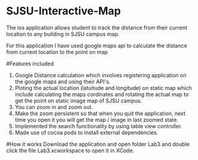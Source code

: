 # SJSU-Interactive-Map
The ios application allows student to track the distance from their current location to any building in SJSU campus map.

For this application I have used google maps api to calculate the distance from current location to the point on map

#Features included
1. Google Distance calculation which involves registering application on the google maps and using their API's.
2. Ploting the actual location (latuitude and longitude) on static map which include calculating the maps cordinates and rotating the actual map to get the point on static image map of SJSU campus.
3. You can zoom in and zoom out.
4. Make the zoom persistent so that when you quit the application, next time you open it you will get the map / image in last zoomed state.
5. Implemented the search functionality by using table view controller.
6. Made use of cocoa pods to install external dependencies.

#How it works
Download the application and open folder Lab3 and double click the file Lab3.xcworkspace to open it in XCode.
